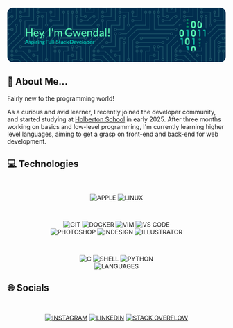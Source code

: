 ![HEADER](./graphics/header.png)

## 💫 About Me...

Fairly new to the programming world!

As a curious and avid learner, I recently joined the developer community, and started studying at [Holberton School](https://www.holbertonschool.com) in early 2025. After three months working on basics and low-level programming, I'm currently learning higher level languages, aiming to get a grasp on front-end and back-end for web development.

## 💻 Technologies

<br>
<p align="center">
    <img src="https://img.shields.io/badge/APPLE-000000?style=for-the-badge&logo=apple&logoColor=white" alt="APPLE">
    <img src="https://img.shields.io/badge/LINUX-FCC624?style=for-the-badge&logo=linux&logoColor=black" alt="LINUX">
</p>

<br>
<p align="center">
    <img src="https://img.shields.io/badge/GIT-F05032?logo=git&logoColor=white&style=for-the-badge" alt="GIT">
    <img src="https://img.shields.io/badge/DOCKER-2496ED?logo=docker&logoColor=white&style=for-the-badge" alt="DOCKER">
    <img src="https://img.shields.io/badge/VIM-019733?logo=vim&logoColor=white&style=for-the-badge" alt="VIM">
    <img src="https://img.shields.io/badge/VS CODE-007ACC?logo=vscode&logoColor=white&style=for-the-badge" alt="VS CODE">
    <!-- <img src="https://img.shields.io/badge/GCC-343741?style=for-the-badge&logo=gnu&logoColor=white" alt="GCC"> -->
    <br>
    <img src="https://img.shields.io/badge/PHOTOSHOP-3C327B?logo=photoshop&logoColor=white&style=for-the-badge" alt="PHOTOSHOP">
    <img src="https://img.shields.io/badge/INDESIGN-E749A0?logo=indesign&logoColor=white&style=for-the-badge" alt="INDESIGN">
    <img src="https://img.shields.io/badge/ILLUSTRATOR-945C04?logo=illustrator&logoColor=white&style=for-the-badge" alt="ILLUSTRATOR">
</p>

<br>
<p align="center">
    <img src="https://img.shields.io/badge/C-00599C?style=for-the-badge&logo=c&logoColor=white" alt="C">
    <img src="https://img.shields.io/badge/SHELL-000000?style=for-the-badge&logo=gnu-bash&logoColor=white" alt="SHELL">
    <img src="https://img.shields.io/badge/PYTHON-3776AB?style=for-the-badge&logo=python&logoColor=white" alt="PYTHON">
    <br>
    <img src="https://github-readme-stats.vercel.app/api/top-langs/?username=gwendalminguy&layout=compact&bg_color=00000000&hide_border=true&hide_title=true&hide=shaderlab&include_all_commits=true" alt="LANGUAGES">
</p>

## 🌐 Socials

<br>
<p align="center">
    <a href="https://instagram.com/gwendalminguy"><img src="https://img.shields.io/badge/INSTAGRAM-%23E4405F?style=for-the-badge&logo=Instagram&logoColor=white" alt="INSTAGRAM"></a>
    <a href="https://linkedin.com/in/gwendalminguy"><img src="https://img.shields.io/badge/LINKEDIN-%230077B5?style=for-the-badge&logo=linkedin&logoColor=white" alt="LINKEDIN"></a>
    <a href="https://stackoverflow.com/users/28956878/gwendalminguy"><img src="https://img.shields.io/badge/-STACK OVERFLOW-FE7A16?style=for-the-badge&logo=stack-overflow&logoColor=white" alt="STACK OVERFLOW"></a>
</p>
